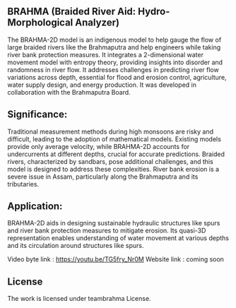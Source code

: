 
## BRAHMA (Braided River Aid: Hydro-Morphological Analyzer)

The BRAHMA-2D model is an indigenous model to help gauge the flow of large braided rivers like the Brahmaputra and help engineers while taking river bank protection measures.
It integrates a 2-dimensional water movement model with entropy theory, providing insights into disorder and randomness in river flow.
It addresses challenges in predicting river flow variations across depth, essential for flood and erosion control, agriculture, water supply design, and energy production.
It was developed in collaboration with the Brahmaputra Board.

## Significance:
Traditional measurement methods during high monsoons are risky and difficult, leading to the adoption of mathematical models.
Existing models provide only average velocity, while BRAHMA-2D accounts for undercurrents at different depths, crucial for accurate predictions.
Braided rivers, characterized by sandbars, pose additional challenges, and this model is designed to address these complexities.
River bank erosion is a severe issue in Assam, particularly along the Brahmaputra and its tributaries.

## Application:
BRAHMA-2D aids in designing sustainable hydraulic structures like spurs and river bank protection measures to mitigate erosion.
Its quasi-3D representation enables understanding of water movement at various depths and its circulation around structures like spurs.

Video byte link : https://youtu.be/TG5fry_Nr0M
Website link : coming soon

## License

The work is licensed under teambrahma License.
